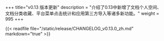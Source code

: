 +++
title="v0.13 版本更新"
description = "介绍了0.13中新增了文档个人空间、文档分类收藏、平台菜单点击统计和应用第三方导入等诸多新功能。"
weight = 995
+++

{{< readfile file="/static/release/CHANGELOG_v0.13.0_zh.md" markdown="true" >}}